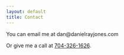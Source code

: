 ```yaml
---
layout: default
title: Contact
---
```

You can email me at <span class="33c12d8ca2a4cb0fc68b88df8329bf53">dan&#x40;danielrayjones&#x2e;com</span>

Or give me a call at <a href="tel:704-326-1626">704-326-1626</a>.
